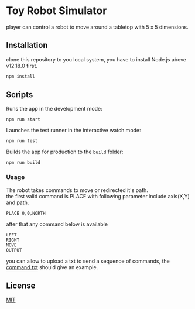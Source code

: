 # Toy Robot Simulator

player can control a robot to move around a tabletop with 5 x 5 dimensions.

## Installation

clone this repository to you local system, you have to install Node.js above v12.18.0 first.

```bash
npm install
```

## Scripts

Runs the app in the development mode:
```
npm run start
```
Launches the test runner in the interactive watch mode:
```
npm run test
```
Builds the app for production to the `build` folder:
```
npm run build
```

### Usage
The robot takes commands to move or redirected it's path. \
the first valid command is PLACE with following parameter include axis(X,Y) and path.
```
PLACE 0,0,NORTH
```
after that any command below is available
```
LEFT
RIGHT
MOVE
OUTPUT
```

you can allow to upload a txt to send a sequence of commands, the [command.txt](https://github.com/rickysna/Toy-Robote-Simulation) should give an example.

## License
[MIT](https://choosealicense.com/licenses/mit/)